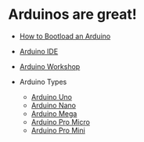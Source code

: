 <!-- TITLE: Arduinos -->
<!-- SUBTITLE: A quick summary of Arduinos -->

# Arduinos are great!
* [How to Bootload an Arduino](./arduinos/bootload)
* [Arduino IDE](./arduinos/ide)
* [Arduino Workshop](./arduinos/workshop)

* Arduino Types
  * [Arduino Uno](./arduinos/uno)
  * [Arduino Nano](./arduinos/nano)
  * [Arduino Mega](./arduinos/mega)
  * [Arduino Pro Micro](./arduinos/pro-micro)
  * [Arduino Pro Mini](./arduinos/pro-mini)